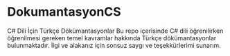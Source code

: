 # DokumantasyonCS
C# Dili İçin Türkçe Dökümantasyonlar
Bu repo içerisinde C# dili öğrenilirken öğrenilmesi gereken temel kavramlar hakkında Türkçe dökümantasyonlar bulunmaktadır.
İlgi ve alakanız için sonsuz saygı ve teşekkürlerimi sunarım.
